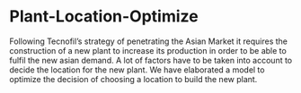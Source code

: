 # Plant-Location-Optimize

Following Tecnofil’s strategy of penetrating the Asian Market it requires the construction of a new plant to increase its production in order to be able to fulfil the new asian demand. 
A lot of factors have to be taken into account to decide the location for the new plant. We have elaborated a model to optimize the decision of choosing a location to build the new plant. 

